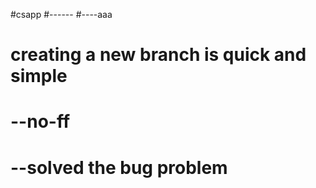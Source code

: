 #csapp 
#------
#----aaa
# creating a new branch is quick and simple
# --no-ff
#  --solved the bug problem
